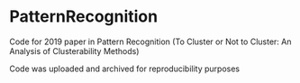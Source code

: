 # PatternRecognition
Code for 2019 paper in Pattern Recognition (To Cluster or Not to Cluster: An Analysis of Clusterability Methods)

Code was uploaded and archived for reproducibility purposes
